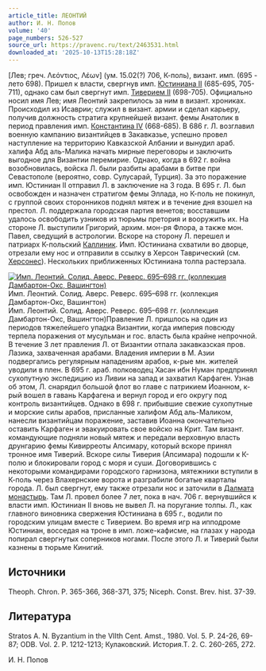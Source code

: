 ```yaml
---
article_title: ЛЕОНТИЙ
author: И. Н. Попов
volume: '40'
page_numbers: 526-527
source_url: https://pravenc.ru/text/2463531.html
downloaded_at: '2025-10-13T15:28:18Z'
---
```


[Лев; греч. Λεόντιος, Λέων] (ум. 15.02(?) 706, К-поль), визант. имп. (695 - лето 698). Пришел к власти, свергнув имп. [Юстиниана II](<https://pravenc.ru/text/Юстиниана II.html>) (685-695, 705-711), однако сам был свергнут имп. [Тиверием II](<https://pravenc.ru/text/Тиверием II.html>) (698-705). Официально носил имя Лев; имя Леонтий закрепилось за ним в визант. хрониках. Происходил из Исаврии; служил в визант. армии и сделал карьеру, получив должность стратига крупнейшей визант. фемы Анатолик в период правления имп. [Константина IV](<https://pravenc.ru/text/Константина IV.html>) (668-685). В 686 г. Л. возглавил военную кампанию византийцев в Закавказье, успешно провел наступление на территорию Кавказской Албании и вынудил араб. халифа Абд аль-Малика начать мирные переговоры и заключить выгодное для Византии перемирие. Однако, когда в 692 г. война возобновилась, войска Л. были разбиты арабами в битве при Севастополе (вероятно, совр. Сулусарай, Турция). За это поражение имп. Юстиниан II отправил Л. в заключение на 3 года. В 695 г. Л. был освобожден и назначен стратигом фемы Эллада, но К-поль не покинул, с группой своих сторонников поднял мятеж и в течение дня взошел на престол. Л. поддержала городская партия венетов; восставшим удалось освободить узников из тюрьмы претория и вооружить их. На стороне Л. выступили Григорий, архим. мон-ря Флора, а также мон. Павел, сведущий в астрологии. Вскоре на сторону Л. перешел и патриарх К-польский [Каллиник](https://pravenc.ru/text/Каллиник.html). Имп. Юстиниана схватили во дворце, отрезали ему нос и отправили в ссылку в Херсон Таврический (см. [Херсонес](https://pravenc.ru/text/Херсонес.html)). Нескольких приближенных Юстиниана толпа растерзала.

[![Имп. Леонтий. Солид. Аверс. Реверс. 695–698 гг. (коллекция Дамбартон-Окс, Вашингтон)](https://pravenc.ru/data/2019/08/18/1236504852/i200.jpg "Кликните для увеличения картинки")](https://pravenc.ru/data/2019/08/18/1236504852/i400.jpg)Имп. Леонтий. Солид. Аверс. Реверс. 695–698 гг. (коллекция Дамбартон-Окс, Вашингтон)  
Имп. Леонтий. Солид. Аверс. Реверс. 695–698 гг. (коллекция Дамбартон-Окс, Вашингтон)Правление Л. пришлось на один из периодов тяжелейшего упадка Византии, когда империя повсюду терпела поражения от мусульман и гос. власть была крайне непрочной. В течение 3 лет правления Л. от Византии отпала закавказская пров. Лазика, захваченная арабами. Владения империи в М. Азии подвергались регулярным нападениям арабов, к-рые мн. жителей уводили в плен. В 695 г. араб. полководец Хасан ибн Нуман предпринял сухопутную экспедицию из Ливии на запад и захватил Карфаген. Узнав об этом, Л. снарядил большой флот во главе с патрикием Иоанном, к-рый вошел в гавань Карфагена и вернул город и его округу под контроль византийцев. Однако в 698 г. прибывшие свежие сухопутные и морские силы арабов, присланные халифом Абд аль-Маликом, нанесли византийцам поражение, заставив Иоанна окончательно оставить Карфаген и эвакуировать свое войско на Крит. Там визант. командующие подняли новый мятеж и передали верховную власть друнгарию фемы Кивирреоты Апсимару, который вскоре принял тронное имя Тиверий. Вскоре силы Тиверия (Апсимара) подошли к К-полю и блокировали город с моря и суши. Договорившись с некоторыми командирами городского гарнизона, мятежники вступили в К-поль через Влахернские ворота и разграбили богатые кварталы города. Л. был свергнут, ему также отрезали нос и заточили в [Далмата монастырь](<https://pravenc.ru/text/Далмата монастырь.html>). Там Л. провел более 7 лет, пока в нач. 706 г. вернувшийся к власти имп. Юстиниан II вновь не вывел Л. на поругание толпы. Л., как главного виновника свержения Юстиниана в 695 г., водили по городским улицам вместе с Тиверием. Во время игр на ипподроме Юстиниан, восседая на троне в имп. ложе-кафисме, на глазах у народа попирал свергнутых соперников ногами. После этого Л. и Тиверий были казнены в тюрьме Кинигий.

## Источники

Theoph. Chron. P. 365-366, 368-371, 375; Niceph. Const. Brev. hist. 37-39.

## Литература

Stratos A. N. Byzantium in the VIIth Cent. Amst., 1980. Vol. 5. P. 24-26, 69-87; ODB. Vol. 2. P. 1212-1213; Кулаковский. История.Т. 2. С. 260-265, 272.

И. Н. Попов
